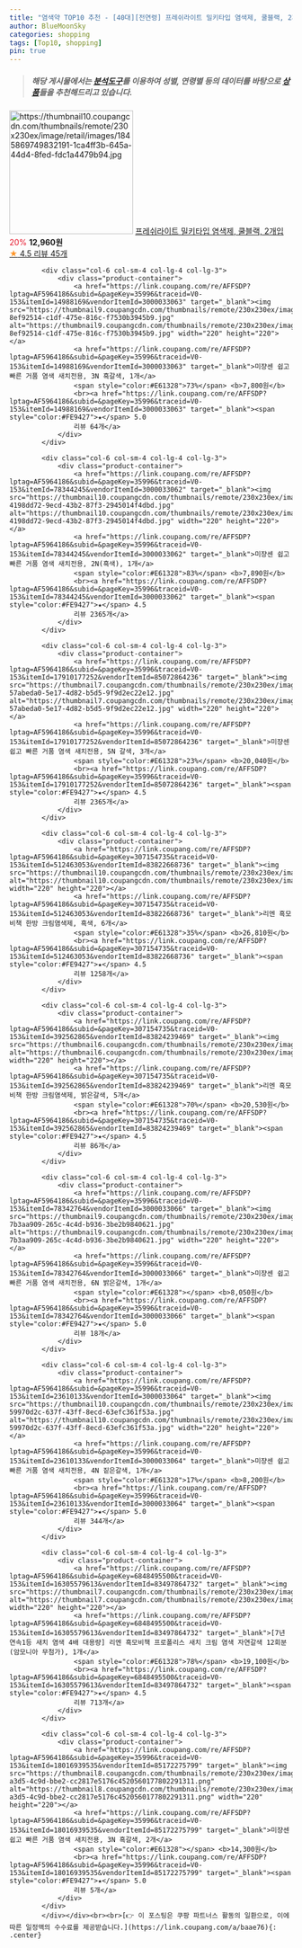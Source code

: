 ```yaml
---
title: "염색약 TOP10 추천 - [40대][전연령] 프레쉬라이트 밀키타입 염색제, 쿨블랙, 2개입"
author: BlueMoonSky
categories: shopping
tags: [Top10, shopping]
pin: true
---
```


> ##### 해당 게시물에서는 [**분석도구**](https://itemscout.io/)를 이용하여 **성별**, **연령별** 등의 데이터를 바탕으로 [**상품**](https://link.coupang.com/a/baae76)들을 추천해드리고 있습니다.
<div class="container"><div class="row">
            <div class="col-6 col-sm-4 col-lg-4 col-lg-3">
                <div class="product-container">
                    <a href="https://link.coupang.com/re/AFFSDP?lptag=AF5964186&subid=&pageKey=162835088&traceid=V0-153&itemId=12907664297&vendorItemId=83304488739" target="_blank"><img src="https://thumbnail10.coupangcdn.com/thumbnails/remote/230x230ex/image/retail/images/1845869749832191-1ca4ff3b-645a-44d4-8fed-fdc1a4479b94.jpg" alt="https://thumbnail10.coupangcdn.com/thumbnails/remote/230x230ex/image/retail/images/1845869749832191-1ca4ff3b-645a-44d4-8fed-fdc1a4479b94.jpg" width="220" height="220"></a>
                    <a href="https://link.coupang.com/re/AFFSDP?lptag=AF5964186&subid=&pageKey=162835088&traceid=V0-153&itemId=12907664297&vendorItemId=83304488739" target="_blank">프레쉬라이트 밀키타입 염색제, 쿨블랙, 2개입</a>
                    <span style="color:#E61328">20%</span> <b>12,960원</b>
                    <br><a href="https://link.coupang.com/re/AFFSDP?lptag=AF5964186&subid=&pageKey=162835088&traceid=V0-153&itemId=12907664297&vendorItemId=83304488739" target="_blank"><span style="color:#FE9427">★</span> 4.5
                    리뷰 45개</a>
                </div>
            </div>
            
            <div class="col-6 col-sm-4 col-lg-4 col-lg-3">
                <div class="product-container">
                    <a href="https://link.coupang.com/re/AFFSDP?lptag=AF5964186&subid=&pageKey=35996&traceid=V0-153&itemId=14988169&vendorItemId=3000033063" target="_blank"><img src="https://thumbnail9.coupangcdn.com/thumbnails/remote/230x230ex/image/retail/images/9012502823550275-8ef92514-c1df-475e-816c-f7530b3945b9.jpg" alt="https://thumbnail9.coupangcdn.com/thumbnails/remote/230x230ex/image/retail/images/9012502823550275-8ef92514-c1df-475e-816c-f7530b3945b9.jpg" width="220" height="220"></a>
                    <a href="https://link.coupang.com/re/AFFSDP?lptag=AF5964186&subid=&pageKey=35996&traceid=V0-153&itemId=14988169&vendorItemId=3000033063" target="_blank">미쟝센 쉽고 빠른 거품 염색 새치전용, 3N 흑갈색, 1개</a>
                    <span style="color:#E61328">73%</span> <b>7,800원</b>
                    <br><a href="https://link.coupang.com/re/AFFSDP?lptag=AF5964186&subid=&pageKey=35996&traceid=V0-153&itemId=14988169&vendorItemId=3000033063" target="_blank"><span style="color:#FE9427">★</span> 5.0
                    리뷰 64개</a>
                </div>
            </div>
            
            <div class="col-6 col-sm-4 col-lg-4 col-lg-3">
                <div class="product-container">
                    <a href="https://link.coupang.com/re/AFFSDP?lptag=AF5964186&subid=&pageKey=35996&traceid=V0-153&itemId=78344245&vendorItemId=3000033062" target="_blank"><img src="https://thumbnail10.coupangcdn.com/thumbnails/remote/230x230ex/image/retail/images/2969458538484472-4198dd72-9ecd-43b2-87f3-2945014f4dbd.jpg" alt="https://thumbnail10.coupangcdn.com/thumbnails/remote/230x230ex/image/retail/images/2969458538484472-4198dd72-9ecd-43b2-87f3-2945014f4dbd.jpg" width="220" height="220"></a>
                    <a href="https://link.coupang.com/re/AFFSDP?lptag=AF5964186&subid=&pageKey=35996&traceid=V0-153&itemId=78344245&vendorItemId=3000033062" target="_blank">미쟝센 쉽고 빠른 거품 염색 새치전용, 2N(흑색), 1개</a>
                    <span style="color:#E61328">83%</span> <b>7,890원</b>
                    <br><a href="https://link.coupang.com/re/AFFSDP?lptag=AF5964186&subid=&pageKey=35996&traceid=V0-153&itemId=78344245&vendorItemId=3000033062" target="_blank"><span style="color:#FE9427">★</span> 4.5
                    리뷰 2365개</a>
                </div>
            </div>
            
            <div class="col-6 col-sm-4 col-lg-4 col-lg-3">
                <div class="product-container">
                    <a href="https://link.coupang.com/re/AFFSDP?lptag=AF5964186&subid=&pageKey=35996&traceid=V0-153&itemId=17910177252&vendorItemId=85072864236" target="_blank"><img src="https://thumbnail7.coupangcdn.com/thumbnails/remote/230x230ex/image/retail/images/707018498375094-57abeda0-5e17-4d82-b5d5-9f9d2ec22e12.jpg" alt="https://thumbnail7.coupangcdn.com/thumbnails/remote/230x230ex/image/retail/images/707018498375094-57abeda0-5e17-4d82-b5d5-9f9d2ec22e12.jpg" width="220" height="220"></a>
                    <a href="https://link.coupang.com/re/AFFSDP?lptag=AF5964186&subid=&pageKey=35996&traceid=V0-153&itemId=17910177252&vendorItemId=85072864236" target="_blank">미쟝센 쉽고 빠른 거품 염색 새치전용, 5N 갈색, 3개</a>
                    <span style="color:#E61328">23%</span> <b>20,040원</b>
                    <br><a href="https://link.coupang.com/re/AFFSDP?lptag=AF5964186&subid=&pageKey=35996&traceid=V0-153&itemId=17910177252&vendorItemId=85072864236" target="_blank"><span style="color:#FE9427">★</span> 4.5
                    리뷰 2365개</a>
                </div>
            </div>
            
            <div class="col-6 col-sm-4 col-lg-4 col-lg-3">
                <div class="product-container">
                    <a href="https://link.coupang.com/re/AFFSDP?lptag=AF5964186&subid=&pageKey=307154735&traceid=V0-153&itemId=512463053&vendorItemId=83822668736" target="_blank"><img src="https://thumbnail10.coupangcdn.com/thumbnails/remote/230x230ex/image/vendor_inventory/d9fb/be0a8840e3f66a2dbd0e1d028d1b680e40a048aed80860c504e9746bb2e0.jpg" alt="https://thumbnail10.coupangcdn.com/thumbnails/remote/230x230ex/image/vendor_inventory/d9fb/be0a8840e3f66a2dbd0e1d028d1b680e40a048aed80860c504e9746bb2e0.jpg" width="220" height="220"></a>
                    <a href="https://link.coupang.com/re/AFFSDP?lptag=AF5964186&subid=&pageKey=307154735&traceid=V0-153&itemId=512463053&vendorItemId=83822668736" target="_blank">리엔 흑모비책 한방 크림염색제, 흑색, 6개</a>
                    <span style="color:#E61328">35%</span> <b>26,810원</b>
                    <br><a href="https://link.coupang.com/re/AFFSDP?lptag=AF5964186&subid=&pageKey=307154735&traceid=V0-153&itemId=512463053&vendorItemId=83822668736" target="_blank"><span style="color:#FE9427">★</span> 4.5
                    리뷰 1258개</a>
                </div>
            </div>
            
            <div class="col-6 col-sm-4 col-lg-4 col-lg-3">
                <div class="product-container">
                    <a href="https://link.coupang.com/re/AFFSDP?lptag=AF5964186&subid=&pageKey=307154735&traceid=V0-153&itemId=392562865&vendorItemId=83824239469" target="_blank"><img src="https://thumbnail6.coupangcdn.com/thumbnails/remote/230x230ex/image/vendor_inventory/2a67/5f54eeb3edfa4001d8d54bf1f5c34c44646a690c08b21f00cca4006ef4cc.jpg" alt="https://thumbnail6.coupangcdn.com/thumbnails/remote/230x230ex/image/vendor_inventory/2a67/5f54eeb3edfa4001d8d54bf1f5c34c44646a690c08b21f00cca4006ef4cc.jpg" width="220" height="220"></a>
                    <a href="https://link.coupang.com/re/AFFSDP?lptag=AF5964186&subid=&pageKey=307154735&traceid=V0-153&itemId=392562865&vendorItemId=83824239469" target="_blank">리엔 흑모비책 한방 크림염색제, 밝은갈색, 5개</a>
                    <span style="color:#E61328">70%</span> <b>20,530원</b>
                    <br><a href="https://link.coupang.com/re/AFFSDP?lptag=AF5964186&subid=&pageKey=307154735&traceid=V0-153&itemId=392562865&vendorItemId=83824239469" target="_blank"><span style="color:#FE9427">★</span> 4.5
                    리뷰 86개</a>
                </div>
            </div>
            
            <div class="col-6 col-sm-4 col-lg-4 col-lg-3">
                <div class="product-container">
                    <a href="https://link.coupang.com/re/AFFSDP?lptag=AF5964186&subid=&pageKey=35996&traceid=V0-153&itemId=78342764&vendorItemId=3000033066" target="_blank"><img src="https://thumbnail9.coupangcdn.com/thumbnails/remote/230x230ex/image/retail/images/1159808350059307-7b3aa909-265c-4c4d-b936-3be2b9840621.jpg" alt="https://thumbnail9.coupangcdn.com/thumbnails/remote/230x230ex/image/retail/images/1159808350059307-7b3aa909-265c-4c4d-b936-3be2b9840621.jpg" width="220" height="220"></a>
                    <a href="https://link.coupang.com/re/AFFSDP?lptag=AF5964186&subid=&pageKey=35996&traceid=V0-153&itemId=78342764&vendorItemId=3000033066" target="_blank">미쟝센 쉽고 빠른 거품 염색 새치전용, 6N 밝은갈색, 1개</a>
                    <span style="color:#E61328"></span> <b>8,050원</b>
                    <br><a href="https://link.coupang.com/re/AFFSDP?lptag=AF5964186&subid=&pageKey=35996&traceid=V0-153&itemId=78342764&vendorItemId=3000033066" target="_blank"><span style="color:#FE9427">★</span> 5.0
                    리뷰 18개</a>
                </div>
            </div>
            
            <div class="col-6 col-sm-4 col-lg-4 col-lg-3">
                <div class="product-container">
                    <a href="https://link.coupang.com/re/AFFSDP?lptag=AF5964186&subid=&pageKey=35996&traceid=V0-153&itemId=23610133&vendorItemId=3000033064" target="_blank"><img src="https://thumbnail10.coupangcdn.com/thumbnails/remote/230x230ex/image/retail/images/443080271540573-59970d2c-637f-43ff-8ecd-63efc361f53a.jpg" alt="https://thumbnail10.coupangcdn.com/thumbnails/remote/230x230ex/image/retail/images/443080271540573-59970d2c-637f-43ff-8ecd-63efc361f53a.jpg" width="220" height="220"></a>
                    <a href="https://link.coupang.com/re/AFFSDP?lptag=AF5964186&subid=&pageKey=35996&traceid=V0-153&itemId=23610133&vendorItemId=3000033064" target="_blank">미쟝센 쉽고 빠른 거품 염색 새치전용, 4N 짙은갈색, 1개</a>
                    <span style="color:#E61328">17%</span> <b>8,200원</b>
                    <br><a href="https://link.coupang.com/re/AFFSDP?lptag=AF5964186&subid=&pageKey=35996&traceid=V0-153&itemId=23610133&vendorItemId=3000033064" target="_blank"><span style="color:#FE9427">★</span> 5.0
                    리뷰 344개</a>
                </div>
            </div>
            
            <div class="col-6 col-sm-4 col-lg-4 col-lg-3">
                <div class="product-container">
                    <a href="https://link.coupang.com/re/AFFSDP?lptag=AF5964186&subid=&pageKey=6848495500&traceid=V0-153&itemId=16305579613&vendorItemId=83497864732" target="_blank"><img src="https://thumbnail7.coupangcdn.com/thumbnails/remote/230x230ex/image/vendor_inventory/28db/a085dbb98389a8e4805fe0ed228449756d074c99e46ea68121b66e78fa9d.jpg" alt="https://thumbnail7.coupangcdn.com/thumbnails/remote/230x230ex/image/vendor_inventory/28db/a085dbb98389a8e4805fe0ed228449756d074c99e46ea68121b66e78fa9d.jpg" width="220" height="220"></a>
                    <a href="https://link.coupang.com/re/AFFSDP?lptag=AF5964186&subid=&pageKey=6848495500&traceid=V0-153&itemId=16305579613&vendorItemId=83497864732" target="_blank">[7년 연속1등 새치 염색 4배 대용량] 리엔 흑모비책 프로폴리스 새치 크림 염색 자연갈색 12회분 (암모니아 무첨가), 1개</a>
                    <span style="color:#E61328">78%</span> <b>19,100원</b>
                    <br><a href="https://link.coupang.com/re/AFFSDP?lptag=AF5964186&subid=&pageKey=6848495500&traceid=V0-153&itemId=16305579613&vendorItemId=83497864732" target="_blank"><span style="color:#FE9427">★</span> 4.5
                    리뷰 713개</a>
                </div>
            </div>
            
            <div class="col-6 col-sm-4 col-lg-4 col-lg-3">
                <div class="product-container">
                    <a href="https://link.coupang.com/re/AFFSDP?lptag=AF5964186&subid=&pageKey=35996&traceid=V0-153&itemId=18016939535&vendorItemId=85172275799" target="_blank"><img src="https://thumbnail8.coupangcdn.com/thumbnails/remote/230x230ex/image/retail/images/19f6ee3b-a3d5-4c9d-bbe2-cc2817e5176c4520560177802291311.png" alt="https://thumbnail8.coupangcdn.com/thumbnails/remote/230x230ex/image/retail/images/19f6ee3b-a3d5-4c9d-bbe2-cc2817e5176c4520560177802291311.png" width="220" height="220"></a>
                    <a href="https://link.coupang.com/re/AFFSDP?lptag=AF5964186&subid=&pageKey=35996&traceid=V0-153&itemId=18016939535&vendorItemId=85172275799" target="_blank">미쟝센 쉽고 빠른 거품 염색 새치전용, 3N 흑갈색, 2개</a>
                    <span style="color:#E61328"></span> <b>14,300원</b>
                    <br><a href="https://link.coupang.com/re/AFFSDP?lptag=AF5964186&subid=&pageKey=35996&traceid=V0-153&itemId=18016939535&vendorItemId=85172275799" target="_blank"><span style="color:#FE9427">★</span> 5.0
                    리뷰 5개</a>
                </div>
            </div>
            </div></div><br><br>[👉 이 포스팅은 쿠팡 파트너스 활동의 일환으로, 이에 따른 일정액의 수수료를 제공받습니다.](https://link.coupang.com/a/baae76){: .center}